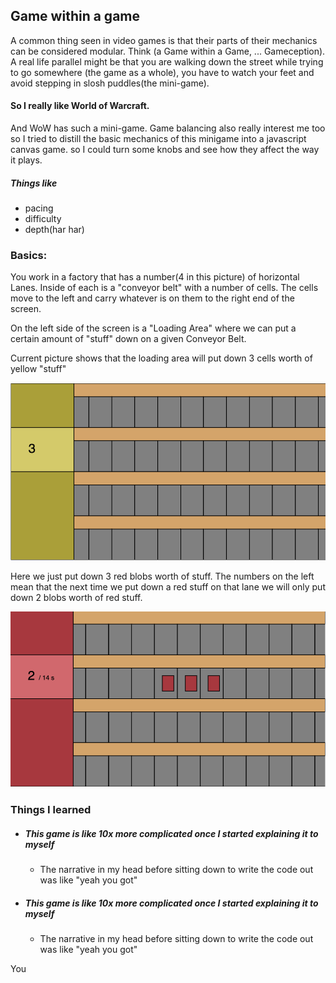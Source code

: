 ## Game within a game

A common thing seen in video games is that their parts of their mechanics can be considered modular.
Think (a Game within a Game, ... Gameception).
A real life parallel might be that you are walking down the street while trying to go somewhere (the game as a whole),
you have to watch your feet and avoid stepping in slosh puddles(the mini-game).

#### So I really like World of Warcraft.
And WoW has such a mini-game.
Game balancing also really interest me too
so I tried to distill the basic mechanics of this minigame into a javascript canvas game. so I could turn some knobs and see how they affect the way it plays.

##### Things like
* pacing
* difficulty
* depth(har har)

### Basics:
You work in a factory that has a number(4 in this picture) of horizontal Lanes. Inside of each is a "conveyor belt" with a number of cells. The cells move to the left and carry whatever is on them to the right end of the screen.

On the left side of the screen is a "Loading Area" where we can put a certain amount of "stuff" down on a given Conveyor Belt.

Current picture shows that the loading area will put down 3 cells worth of yellow "stuff"

 ![hi](basic-game.png)

 Here we just put down 3 red blobs worth of stuff. The numbers on the left mean that the next time we put down a red stuff on that lane we will only put down 2 blobs worth of red stuff.

 ![hi](red-3-game.png)




### Things I learned


* ##### This game is like 10x more complicated once I started explaining it to myself
  * The narrative in my head before sitting down to write the code out was like "yeah you got"

* ##### This game is like 10x more complicated once I started explaining it to myself
  * The narrative in my head before sitting down to write the code out was like "yeah you got"


You
